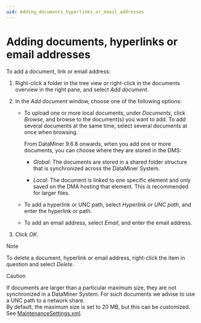 ```yaml
---
uid: Adding_documents_hyperlinks_or_email_addresses
---
```


# Adding documents, hyperlinks or email addresses

To add a document, link or email address:

1. Right-click a folder in the tree view or right-click in the documents overview in the right pane, and select *Add document*.

2. In the *Add document* window, choose one of the following options:

    - To upload one or more local documents, under *Documents*, click *Browse*, and browse to the document(s) you want to add. To add several documents at the same time, select several documents at once when browsing.

        From DataMiner 9.6.8 onwards, when you add one or more documents, you can choose where they are stored in the DMS:

        - *Global*: The documents are stored in a shared folder structure that is synchronized across the DataMiner System.

        - *Local*: The document is linked to one specific element and only saved on the DMA hosting that element. This is recommended for larger files.

    - To add a hyperlink or UNC path, select *Hyperlink or UNC path*, and enter the hyperlink or path.

    - To add an email address, select *Email*, and enter the email address.

3. Click *OK*.

> [!NOTE]
> To delete a document, hyperlink or email address, right-click the item in question and select *Delete*.

> [!CAUTION]
> If documents are larger than a particular maximum size, they are not synchronized in a DataMiner System. For such documents we advise to use a UNC path to a network share.<br> By default, the maximum size is set to 20 MB, but this can be customized. See [MaintenanceSettings.xml](../../part_7/SkylineDataminerFolder/MaintenanceSettings_xml.md#maintenancesettingsxml).
